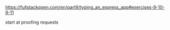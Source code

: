 https://fullstackopen.com/en/part9/typing_an_express_app#exercises-9-10-9-11

start at proofing requests